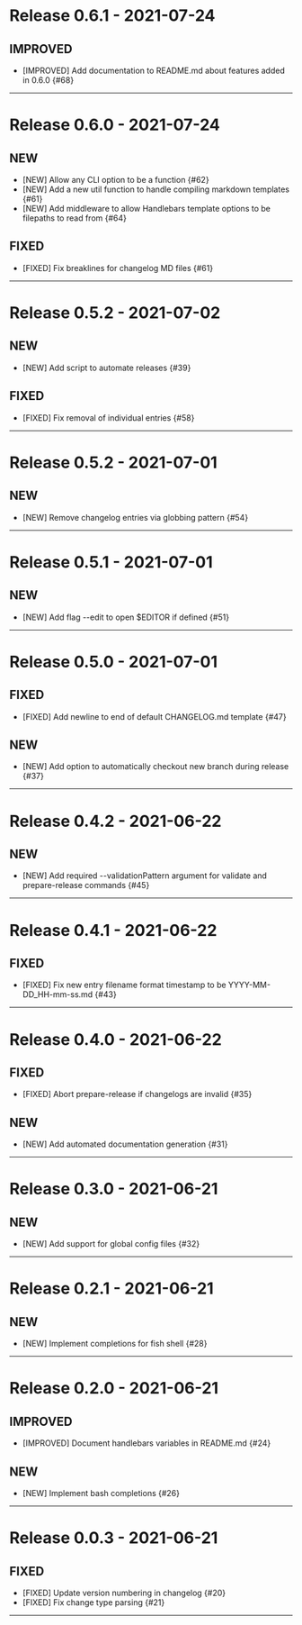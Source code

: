# Release 0.6.1 - 2021-07-24

## IMPROVED

- [IMPROVED] Add documentation to README.md about features added in 0.6.0 {#68}

---

# Release 0.6.0 - 2021-07-24

## NEW

- [NEW] Allow any CLI option to be a function {#62}
- [NEW] Add a new util function to handle compiling markdown templates {#61}
- [NEW] Add middleware to allow Handlebars template options to be filepaths to read from {#64}

## FIXED

- [FIXED] Fix breaklines for changelog MD files {#61}

---

# Release 0.5.2 - 2021-07-02

## NEW

- [NEW] Add script to automate releases {#39}

## FIXED

- [FIXED] Fix removal of individual entries {#58}

---

# Release 0.5.2 - 2021-07-01

## NEW

- [NEW] Remove changelog entries via globbing pattern {#54}

---

# Release 0.5.1 - 2021-07-01

## NEW

- [NEW] Add flag --edit to open $EDITOR if defined {#51}

---

# Release 0.5.0 - 2021-07-01

## FIXED

- [FIXED] Add newline to end of default CHANGELOG.md template {#47}

## NEW

- [NEW] Add option to automatically checkout new branch during release {#37}

---

# Release 0.4.2 - 2021-06-22

## NEW

- [NEW] Add required --validationPattern argument for validate and prepare-release commands {#45}

---

# Release 0.4.1 - 2021-06-22

## FIXED

- [FIXED] Fix new entry filename format timestamp to be YYYY-MM-DD_HH-mm-ss.md {#43}

---

# Release 0.4.0 - 2021-06-22

## FIXED

- [FIXED] Abort prepare-release if changelogs are invalid {#35}

## NEW

- [NEW] Add automated documentation generation {#31}

---

# Release 0.3.0 - 2021-06-21

## NEW

- [NEW] Add support for global config files {#32}

---

# Release 0.2.1 - 2021-06-21

## NEW

- [NEW] Implement completions for fish shell {#28}

---

# Release 0.2.0 - 2021-06-21

## IMPROVED

- [IMPROVED] Document handlebars variables in README.md {#24}

## NEW

- [NEW] Implement bash completions {#26}

---

# Release 0.0.3 - 2021-06-21

## FIXED

- [FIXED] Update version numbering in changelog {#20}
- [FIXED] Fix change type parsing {#21}

---
